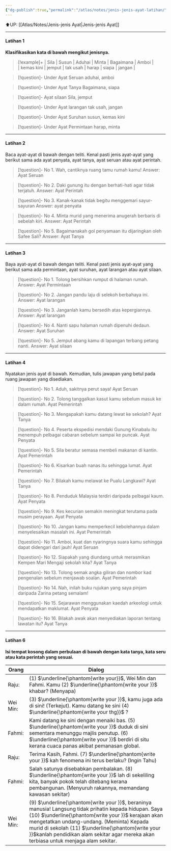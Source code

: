 ```yaml
---
{"dg-publish":true,"permalink":"/atlas/notes/jenis-jenis-ayat-latihan/","noteIcon":""}
---
```


⬆️UP: [[Atlas/Notes/Jenis-jenis Ayat\|Jenis-jenis Ayat]]

---
#### Latihan 1
**Klasifikasikan kata di bawah mengikut jenisnya.**

> [!example]+ 
> |    Sila   |    Susun   |     Aduhai    | Minta   |     Bagaimana   |    Amboi   |  
> |    kemas kini    |     jemput   |   tak usah  | harap   |    siapa   |   jangan |

> [!question]- Under Ayat Seruan
> aduhai, amboi

> [!question]- Under Ayat Tanya
> Bagaimana, siapa

> [!question]- Ayat silaan
> Sila, jemput

> [!question]- Under Ayat larangan
> tak usah, jangan

> [!question]- Under Ayat Suruhan
> susun, kemas kini

> [!question]- Under Ayat Permintaan
> harap, minta

---
#### Latihan 2
Baca ayat-ayat di bawah dengan teliti. Kenal pasti jenis ayat-ayat yang berikut sama ada ayat penyata, ayat tanya, ayat seruan atau ayat perintah.

> [!question]- No 1. Wah, cantiknya ruang tamu rumah kamu!
> Answer: Ayat Seruan

> [!question]- No 2. Daki gunung itu dengan berhati-hati agar tidak terjatuh.
> Answer: Ayat Perintah

> [!question]- No 3. Kanak-kanak tidak begitu menggemari sayur-sayuran
> Answer: ayat penyata

> [!question]- No 4. Minta murid yang menerima anugerah berbaris di sebelah kiri.
> Answer: Ayat Perintah

> [!question]- No 5. Bagaimanakah gol penyamaan itu dijaringkan oleh Safee Sali?
> Answer: Ayat Tanya

---
#### Latihan 3
Baya ayat-ayat di bawah dengan teliti. Kenal pasti jenis ayat-ayat yang berikut sama ada permintaan, ayat suruhan, ayat larangan atau ayat silaan.

> [!question]- No 1. Tolong bersihkan rumput di halaman rumah.
> Answer: Ayat Permintaan

> [!question]- No 2. Jangan pandu laju di selekoh berbahaya ini.
> Answer: Ayat larangan

> [!question]- No 3. Janganlah kamu bersedih atas kepergiannya.
> Answer: Ayat larangan 

> [!question]- No 4. Nanti sapu halaman rumah dipenuhi dedaun.
> Answer: Ayat Suruhan

> [!question]- No 5. Jemput abang kamu di lapangan terbang petang nanti.
> Answer: Ayat silaan 

---

#### Latihan 4
Nyatakan jenis ayat di bawah. Kemudian, tulis jawapan yang betul pada ruang jawapan yang disediakan.

> [!question]- No 1. Aduh, sakitnya perut saya! 
> Ayat Seruan

> [!question]- No 2. Tolong tanggalkan kasut kamu sebelum masuk ke dalam rumah. 
> Ayat Pemerintah

> [!question]- No 3. Mengapakah kamu datang lewat ke sekolah?
> Ayat Tanya

> [!question]- No 4. Peserta ekspedisi mendaki Gunung Kinabalu itu menempuh pelbagai cabaran sebelum sampai ke puncak. 
> Ayat Penyata

> [!question]- No 5. Sila beratur semasa membeli makanan di kantin.  
> Ayat Pemerintah

> [!question]- No 6. Kisarkan buah nanas itu sehingga lumat. 
> Ayat Pemerintah

> [!question]- No 7. Bilakah kamu melawat ke Pualu Langkawi? 
> Ayat Tanya

> [!question]- No 8. Penduduk Malaysia terdiri daripada pelbagai kaum.
> Ayat Penyata

> [!question]- No 9. Kes kecurian semakin meningkat terutama pada musim perayaan. 
> Ayat Penyata

> [!question]- No 10. Jangan kamu memperkecil kebolehannya dalam menyelesaikan masalah ini. 
> Ayat Pemerintah

> [!question]- No 11. Amboi, kuat dan nyaringnya suara kamu sehingga dapat didengari dari jauh! 
> Ayat Seruan

> [!question]- No 12. Siapakah yang diundang untuk merasmikan Kempen Mari Mengaji sekolah kita?
> Ayat Tanya

> [!question]- No 13. Tolong semak angka giliran dan nombor kad pengenalan sebelum menjawab soalan. 
> Ayat Pemerintah

> [!question]- No 14. Nah, inilah buku rujukan yang saya pinjam daripada Zarina petang semalam! 

> [!question]- No 15. Sejarawan menggunakan kaedah arkeologi untuk mendapatkan maklumat. 
> Ayat Penyata

> [!question]- No 16. Bilakah awak akan menyediakan laporan tentang lawatan itu? 
> Ayat Tanya

---
#### Latihan 6
**Isi tempat kosong dalam perbulaan di bawah dengan kata tanya, kata seru atau kata perintah yang sesuai.**

| Orang    | Dialog                                                                                                                                                                                                                                                                                                                                                    |
| -------- | --------------------------------------------------------------------------------------------------------------------------------------------------------------------------------------------------------------------------------------------------------------------------------------------------------------------------------------------------------- |
| Raju:    | (1) $\underline{\phantom{write your}}$, Wei Min dan Fahmi. Kamu (2) $\underline{\phantom{write your }}$ khabar? (Menyapa)                                                                                                                                                                                                                                 |
| Wei Min: | (3) $\underline{\phantom{write your }}$, kamu juga ada di sini! (Terkejut). Kamu datang ke sini (4) $\underline{\phantom{write your thg}}$ ?                                                                                                                                                                                                              |
| Fahmi:   | Kami datang ke sini dengan menaiki bas. (5) $\underline{\phantom{write your }}$ duduk di sini sementara menunggu majlis penutup. (6) $\underline{\phantom{write your }}$ berdiri di situ kerana cuaca panas akibat pemanasan global.                                                                                                                      |
| Raju:    | Terima Kasih, Fahmi. (7) $\underline{\phantom{write your }}$ kah fenomena ini terus berlaku? (Ingin Tahu)                                                                                                                                                                                                                                                 |
| Fahmi:   | Salah satunya disebabkan pembalakan. (8) $\underline{\phantom{write your }}$ lah di sekeliling kita, banyak pokok telah ditebang kerana pembangunan. (Menyuruh rakannya, memandang kawasan sekitar)                                                                                                                                                       |
| Wei Min: | (9) $\underline{\phantom{write your }}$, beraninya manusia! Langsung tidak prihatin kepada hidupan. Saya (10) $\underline{\phantom{write your }}$ kerajaan akan mengetatkan undang-undang. (Meminta) Kepada murid di sekolah (11) $\underline{\phantom{write your }}$kanlah pendidikan alam sekitar agar mereka akan terbiasa untuk menjaga alam sekitar. |
